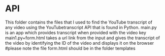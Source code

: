 # API
This folder contains the files that I used to find the YouTube transcript of any video using the YouTubetranscript API that is found in Python.
main.py is an app which provides transcript when provided with the video key
main1.py+form.html takes a url link from the input and gives the transcript of the video by identifying the ID of the video and displays it on the browser
#please note the file form.html should be in the folder templates
